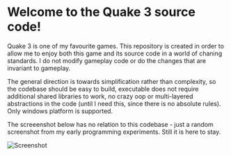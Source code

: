 Welcome to the Quake 3 source code!
===============================

Quake 3 is one of my favourite games. This repository is created in order to allow me to enjoy both this game and its source code in a world of chaning standards. I do not modify gameplay code or do the changes that are invariant to gameplay.

The general direction is towards simplification rather than complexity, so the codebase should be easy to build, executable does not require additional shared libraries to work, no crazy oop or multi-layered abstractions in the code (until I need this, since there is no absolute rules). Only windows platform is supported.

The screeenshot below has no relation to this codebase - just a random screenshot from my early programming experiments. Still it is here to stay.

![Screenshot](https://github.com/artemalive/Quake-III-Arena/raw/master/Screenshot.jpg)
